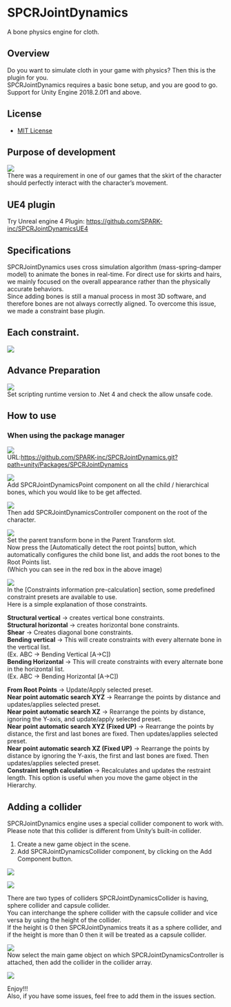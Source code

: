 # SPCRJointDynamics  
  
A bone physics engine for cloth.  
  
## Overview  
Do you want to simulate cloth in your game with physics? Then this is the plugin for you.  
SPCRJointDynamics requires a basic bone setup, and you are good to go.  
Support for Unity Engine 2018.2.0f1 and above.  
  
## License  
* [MIT License](./LICENSE)  
  
## Purpose of development  
![](./image/physics.gif)  
There was a requirement in one of our games that the skirt of the character should perfectly interact with the character’s movement.  
  
## UE4 plugin  
Try Unreal engine 4 Plugin: https://github.com/SPARK-inc/SPCRJointDynamicsUE4  
  
## Specifications  
SPCRJointDynamics uses cross simulation algorithm (mass-spring-damper model) to animate the bones in real-time. For direct use for skirts and hairs, we mainly focused on the overall appearance rather than the physically accurate behaviors.  
Since adding bones is still a manual process in most 3D software, and therefore bones are not always correctly aligned. To overcome this issue, we made a constraint base plugin.  
  
## Each constraint.  
![](./image/SpcrJointDynamcis.png)  
  
## Advance Preparation  
![](./image/BuildSetting.png)  
Set scripting runtime version to .Net 4 and check the allow unsafe code.  
  
## How to use  
### When using the package manager
![](./image/PackageManager.png)  
URL:https://github.com/SPARK-inc/SPCRJointDynamics.git?path=unity/Packages/SPCRJointDynamics  
  
![](./image/SpcrJointDynamcis_1.png)  
Add SPCRJointDynamicsPoint component on all the child / hierarchical bones, which you would like to be get affected.  

![](./image/SpcrJointDynamcis_2.png)  
Then add SPCRJointDynamicsController component on the root of the character.  
  
![](./image/SpcrJointDynamcis_3.png)  
Set the parent transform bone in the Parent Transform slot.  
Now press the [Automatically detect the root points] button, which automatically configures the child bone list, and adds the root bones to the Root Points list.   
(Which you can see in the red box in the above image)  

![](./image/SpcrJointDynamcis_4.png)  
In the [Constraints information pre-calculation] section, some predefined constraint presets are available to use.  
Here is a simple explanation of those constraints.  
  
**Structural vertical** → creates vertical bone constraints.  
**Structural horizontal** → creates horizontal bone constraints.  
**Shear** → Creates diagonal bone constraints.  
**Bending vertical** → This will create constraints with every alternate bone in the vertical list.  
 (Ex. ABC → Bending Vertical [A→C])  
**Bending Horizontal** → This will create constraints with every alternate bone in the horizontal list.  
(Ex. ABC → Bending Horizontal [A→C])  
  
**From Root Points** → Update/Apply selected preset.  
**Near point automatic search XYZ** → Rearrange the points by distance and updates/applies selected preset.  
**Near point automatic search XZ** → Rearrange the points by distance, ignoring the Y-axis, and update/apply selected preset.  
**Near point automatic search XYZ (Fixed UP)** → Rearrange the points by distance, the first and last bones are fixed. Then updates/applies selected preset.  
**Near point automatic search XZ (Fixed UP)** → Rearrange the points by distance by ignoring the Y-axis, the first and last bones are fixed. Then updates/applies selected preset.  
**Constraint length calculation** → Recalculates and updates the restraint length. This option is useful when you move the game object in the Hierarchy.  
  
## Adding a collider  
SPCRJointDynamics engine uses a special collider component to work with. Please note that this collider is different from Unity’s built-in collider.  
  
1.	Create a new game object in the scene.  
2.	Add SPCRJointDynamicsCollider component, by clicking on the Add Component button.  
  
  
![](./image/SPCRJointynamicsColliderAdd.png)  
  
![](./image/SPCRJointColliderSetting.png)  
  
There are two types of colliders SPCRJointDynamicsCollider is having, sphere collider and capsule collider.  
You can interchange the sphere collider with the capsule collider and vice versa by using the height of the collider.  
If the height is 0 then SPCRJointDynamics treats it as a sphere collider, and if the height is more than 0 then it will be treated as a capsule collider.  
  
![](./image/SPCRJointColliderAddToList.png)  
Now select the main game object on which SPCRJointDynamicsController is attached, then add the collider in the collider array.  
  
![](./image/SPCRJointDynamicsEachParameter.png)  
  
Enjoy!!!  
Also, if you have some issues, feel free to add them in the issues section.  
